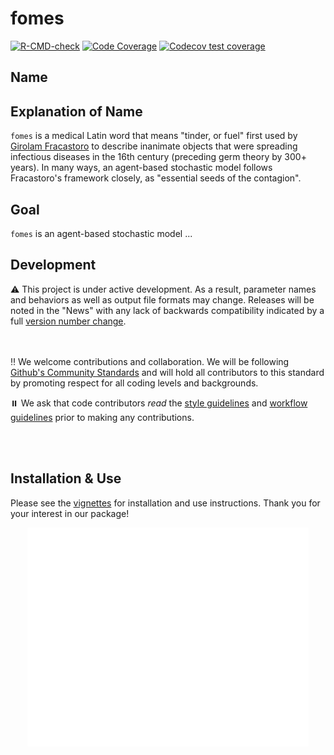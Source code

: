 # fomes

<!-- badges: start -->
[![R-CMD-check](https://github.com/TriCEM/fomes/actions/workflows/check-standard.yaml/badge.svg)](https://github.com/TriCEM/fomes/actions/workflows/R-CMD-check.yaml)
[![Code Coverage](https://github.com/TriCEM/fomes/actions/workflows/test-coverage.yaml/badge.svg)](https://github.com/TriCEM/fomes/actions/workflows/test-coverage.yaml)
[![Codecov test coverage](https://codecov.io/gh/TriCEM/fomes/branch/main/graph/badge.svg)](https://app.codecov.io/gh/TriCEM/fomes?branch=main)
<!-- badges: end -->

## Name

## Explanation of Name
`fomes` is a medical Latin word that means "tinder, or fuel" first used by [Girolam Fracastoro](https://en.wikipedia.org/wiki/Girolamo_Fracastoro) to describe inanimate objects that were spreading infectious diseases in the 16th century (preceding germ theory by 300+ years). In many ways, an agent-based stochastic model follows Fracastoro's framework closely, as "essential seeds of the contagion".

## Goal
`fomes` is an agent-based stochastic model ...


## Development
:warning: This project is under active development. As a result, parameter names and behaviors as well as output file formats may change. Releases will be noted in the "News" with any lack of backwards compatibility indicated by a full [version number change](https://r-pkgs.org/release.html#release-version).  
<br>
<br>

:bangbang: We welcome contributions and collaboration. We will be following [Github's Community Standards](https://docs.github.com/en/site-policy/github-terms/github-community-code-of-conduct) and will hold all contributors to this standard by promoting respect for all coding levels and backgrounds.  
   
:pause_button: We ask that code contributors *read* the [style guidelines](https://raw.githubusercontent.com/TriCEM/fomes/main/R_ignore/style_guide.md) and [workflow guidelines](https://raw.githubusercontent.com/TriCEM/fomes/main/R_ignore/worflow_guide.md) prior to making any contributions.

<br>
<br>

## Installation & Use
Please see the [vignettes](https://TriCEM.github.io/fomes/) for installation and use instructions. Thank you for your interest in our package!
<br>

<p align="center">
<img src="https://raw.githubusercontent.com/TriCEM/fomes/main/R_ignore/images/fomes_hexbadge.png" width="450" height="350">
</p>
